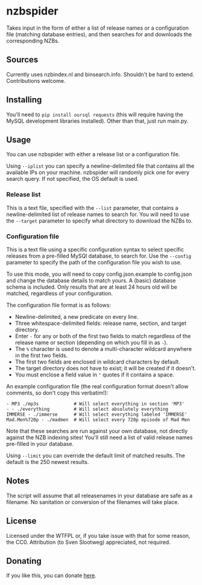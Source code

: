 # nzbspider

Takes input in the form of either a list of release names or a 
configuration file (matching database entries), and then searches for
and downloads the corresponding NZBs.

## Sources

Currently uses nzbindex.nl and binsearch.info. Shouldn't be hard to
extend. Contributions welcome.

## Installing

You'll need to `pip install oursql requests` (this will require having 
the MySQL development libraries installed). Other than that, just run 
main.py.

## Usage

You can use nzbspider with either a release list or a configuration 
file. 

Using `--iplist` you can specify a newline-delimited file that
contains all the available IPs on your machine. nzbspider will randomly
pick one for every search query. If not specified, the OS default is 
used.

### Release list

This is a text file, specified with the `--list` parameter, that
contains a newline-delimited list of release names to search for. You
will need to use the `--target` parameter to specify what directory to
download the NZBs to.

### Configuration file

This is a text file using a specific configuration syntax to select
specific releases from a pre-filled MySQl database, to search for. Use
the `--config` parameter to specify the path of the configuration file
you wish to use.

To use this mode, you will need to copy config.json.example to 
config.json and change the database details to match yours. A (basic) 
database schema is included. Only results that are at least 24 hours old
will be matched, regardless of your configuration.

The configuration file format is as follows:

* Newline-delimited, a new predicate on every line.
* Three whitespace-delimited fields: release name, section, and target 
  directory.
* Enter `-` for any or both of the first two fields to match regardless
  of the release name or section (depending on which you fill in as `-`).
* The `%` character is used to denote a multi-character wildcard
  anywhere in the first two fields.
* The first two fields are enclosed in wildcard characters by default.
* The target directory does not have to exist; it will be created if it
  doesn't.
* You must enclose a field value in `"` quotes if it contains a space.
  
An example configuration file (the real configuration format doesn't
allow comments, so don't copy this verbatim!):

	- MP3 ./mp3s             # Will select everything in section 'MP3'
	- - ./everything         # Will select absolutely everything
	IMMERSE - ./immerse      # Will select everything labeled 'IMMERSE'
	Mad.Men%720p - ./madmen  # Will select every 720p episode of Mad Men
	
Note that these searches are run against your own database, not directly
against the NZB indexing sites! You'll still need a list of valid 
release names pre-filled in your database.

Using `--limit` you can override the default limit of matched results.
The default is the 250 newest results.

## Notes

The script will assume that all releasenames in your database are safe
as a filename. No sanitation or conversion of the filenames will take
place.

## License

Licensed under the WTFPL or, if you take issue with that for some
reason, the CC0. Attribution (to Sven Slootweg) appreciated, not 
required.

## Donating

If you like this, you can donate 
[here](http://cryto.net/~joepie91/donate.html).
